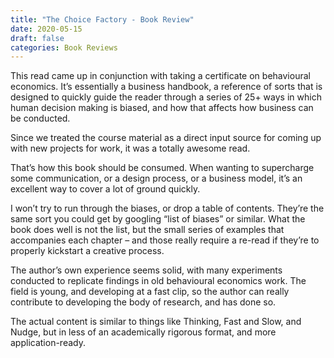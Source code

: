 ```yaml
---
title: "The Choice Factory - Book Review"
date: 2020-05-15
draft: false
categories: Book Reviews
---
```


This read came up in conjunction with taking a certificate on behavioural economics. It’s essentially a business handbook, a reference of sorts that is designed to quickly guide the reader through a series of 25+ ways in which human decision making is biased, and how that affects how business can be conducted.

Since we treated the course material as a direct input source for coming up with new projects for work, it was a totally awesome read.

That’s how this book should be consumed. When wanting to supercharge some communication, or a design process, or a business model, it’s an excellent way to cover a lot of ground quickly.

I won’t try to run through the biases, or drop a table of contents. They’re the same sort you could get by googling “list of biases” or similar. What the book does well is not the list, but the small series of examples that accompanies each chapter – and those really require a re-read if they’re to properly kickstart a creative process.

The author’s own experience seems solid, with many experiments conducted to replicate findings in old behavioural economics work. The field is young, and developing at a fast clip, so the author can really contribute to developing the body of research, and has done so.

The actual content is similar to things like Thinking, Fast and Slow, and Nudge, but in less of an academically rigorous format, and more application-ready.